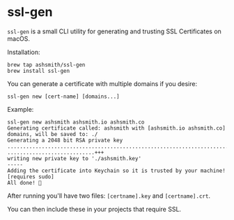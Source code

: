# ssl-gen

`ssl-gen` is a small CLI utility for generating and trusting SSL Certificates on macOS.

Installation:

```
brew tap ashsmith/ssl-gen
brew install ssl-gen
```

You can generate a certificate with multiple domains if you desire:

```
ssl-gen new [cert-name] [domains...]
```

Example:

```
ssl-gen new ashsmith ashsmith.io ashsmith.co
Generating certificate called: ashsmith with [ashsmith.io ashsmith.co] domains, will be saved to: ./
Generating a 2048 bit RSA private key
...............................................................................................................................+++
............................+++
writing new private key to './ashsmith.key'
-----
Adding the certificate into Keychain so it is trusted by your machine! [requires sudo]
All done! 🎉
```

After running you'll have two files: `[certname].key` and `[certname].crt`.

You can then include these in your projects that require SSL.